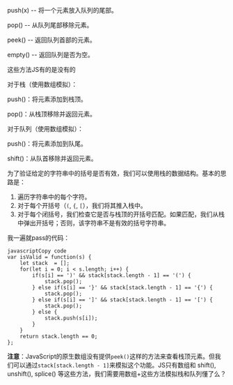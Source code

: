 push(x) -- 将一个元素放入队列的尾部。

pop() -- 从队列尾部移除元素。

peek() -- 返回队列首部的元素。

empty() -- 返回队列是否为空。

这些方法JS有的是没有的

对于栈（使用数组模拟）：

push()：将元素添加到栈顶。

pop()：从栈顶移除并返回元素。

对于队列（使用数组模拟）：

push()：将元素添加到队尾。

shift()：从队首移除并返回元素。


为了验证给定的字符串中的括号是否有效，我们可以使用栈的数据结构。基本的思路是：

1. 遍历字符串中的每个字符。
2. 对于每个开括号（`(`, `{`, `[`），我们将其推入栈中。
3. 对于每个闭括号，我们检查它是否与栈顶的开括号匹配。如果匹配，我们从栈中弹出开括号；否则，该字符串不是有效的括号字符串。

我一遍就pass的代码：

```
javascriptCopy code
var isValid = function(s) {
    let stack  = [];
    for(let i = 0; i < s.length; i++) {
        if(s[i] == ')' && stack[stack.length - 1] == '(') {
            stack.pop();
        } else if(s[i] == '}' && stack[stack.length - 1] == '{') {
            stack.pop();
        } else if(s[i] == ']' && stack[stack.length - 1] == '[') {
            stack.pop();
        } else {
            stack.push(s[i]);
        }
    }
    return stack.length == 0;
};
```

**注意**：JavaScript的原生数组没有提供`peek()`这样的方法来查看栈顶元素。但我们可以通过`stack[stack.length - 1]`来模拟这个功能。JS只有数组和 shift(), unshift(), splice() 等这些方法，我们需要用数组+这些方法模拟栈和队列懂了么？
